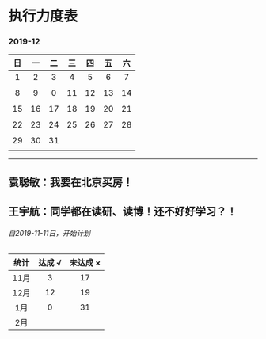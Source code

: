 # 执行力度表

### 2019-12

|  日  |  一  |  二  |  三  |  四  |  五  |  六  |
| :--: | :--: | :--: | :--: | :--: | :--: | :--: |
|  1   |  2   |  3   |  4   |  5   |  6   |  7   |
|      |      |      |      |      |      |      |
|  8   |  9   |  0   |  11  |  12  |  13  |  14  |
|      |      |      |      |      |      |      |
|  15  |  16  |  17  |  18  |  19  |  20  |  21  |
|      |      |      |      |      |      |      |
|  22  |  23  |  24  |  25  |  26  |  27  |  28  |
|      |      |      |      |      |      |      |
|  29  |  30  |  31  |      |      |      |      |
|      |      |      |      |      |      |      |

------

## 袁聪敏：我要在北京买房！

## 王宇航：同学都在读研、读博！还不好好学习？！

###### 自2019-11-11日，开始计划

| 统计 | 达成 √ | 未达成 × |
| :--: | :----: | :------: |
| 11月 |   3    |    17    |
| 12月 |   12   |    19    |
| 1月  |   0    |    31    |
| 2月  |        |          |

